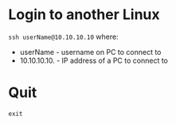 # Login to another Linux

`ssh userName@10.10.10.10`
where:
- userName - username on PC to connect to
- 10.10.10.10. - IP address of a PC to connect to

# Quit

`exit`